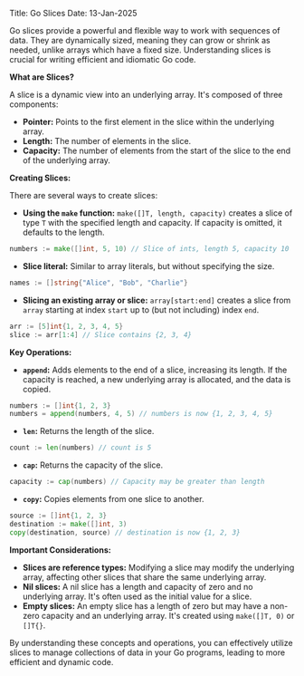 Title: Go Slices
Date: 13-Jan-2025

Go slices provide a powerful and flexible way to work with sequences of data.  They are dynamically sized, meaning they can grow or shrink as needed, unlike arrays which have a fixed size.  Understanding slices is crucial for writing efficient and idiomatic Go code.

**What are Slices?**

A slice is a dynamic view into an underlying array.  It's composed of three components:

* **Pointer:** Points to the first element in the slice within the underlying array.
* **Length:** The number of elements in the slice.
* **Capacity:** The number of elements from the start of the slice to the end of the underlying array.

**Creating Slices:**

There are several ways to create slices:

* **Using the `make` function:**  `make([]T, length, capacity)` creates a slice of type `T` with the specified length and capacity. If capacity is omitted, it defaults to the length.

```go
numbers := make([]int, 5, 10) // Slice of ints, length 5, capacity 10
```

* **Slice literal:** Similar to array literals, but without specifying the size.

```go
names := []string{"Alice", "Bob", "Charlie"}
```

* **Slicing an existing array or slice:**  `array[start:end]` creates a slice from `array` starting at index `start` up to (but not including) index `end`.

```go
arr := [5]int{1, 2, 3, 4, 5}
slice := arr[1:4] // Slice contains {2, 3, 4}
```

**Key Operations:**

* **`append`:** Adds elements to the end of a slice, increasing its length. If the capacity is reached, a new underlying array is allocated, and the data is copied.

```go
numbers := []int{1, 2, 3}
numbers = append(numbers, 4, 5) // numbers is now {1, 2, 3, 4, 5}
```

* **`len`:** Returns the length of the slice.

```go
count := len(numbers) // count is 5
```

* **`cap`:** Returns the capacity of the slice.

```go
capacity := cap(numbers) // Capacity may be greater than length
```

* **`copy`:** Copies elements from one slice to another.

```go
source := []int{1, 2, 3}
destination := make([]int, 3)
copy(destination, source) // destination is now {1, 2, 3}
```

**Important Considerations:**

* **Slices are reference types:**  Modifying a slice may modify the underlying array, affecting other slices that share the same underlying array.
* **Nil slices:**  A nil slice has a length and capacity of zero and no underlying array.  It's often used as the initial value for a slice.
* **Empty slices:** An empty slice has a length of zero but may have a non-zero capacity and an underlying array. It's created using `make([]T, 0)` or `[]T{}`.


By understanding these concepts and operations, you can effectively utilize slices to manage collections of data in your Go programs, leading to more efficient and dynamic code.
